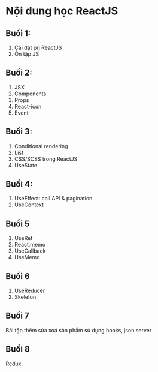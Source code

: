 # Nội dung học ReactJS

## Buổi 1:
1. Cài đặt prj ReactJS
2. Ôn tập JS

## Buổi 2:
1. JSX
2. Components
3. Props
4. React-icon
5. Event

## Buổi 3:
1. Conditional rendering
2. List
3. CSS/SCSS trong ReactJS
4. UseState

## Buổi 4:
1. UseEffect: call API & pagination
2. UseContext

## Buổi 5
1. UseRef
2. React.memo
3. UseCallback
4. UseMemo

## Buổi 6
1. UseReducer
2. Skeleton

## Buổi 7
Bài tập thêm sửa xoá sản phẩm sử dụng hooks, json server

## Buổi 8
Redux